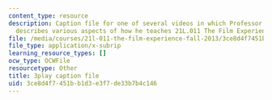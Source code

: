 ```yaml
---
content_type: resource
description: Caption file for one of several videos in which Professor David Thorburn
  describes various aspects of how he teaches 21L.011 The Film Experience.
file: /media/courses/21l-011-the-film-experience-fall-2013/3ce8d4f7451bb1d3e3f7de33b7b4c146_gjnJf9jobb4.srt
file_type: application/x-subrip
learning_resource_types: []
ocw_type: OCWFile
resourcetype: Other
title: 3play caption file
uid: 3ce8d4f7-451b-b1d3-e3f7-de33b7b4c146
---
```

